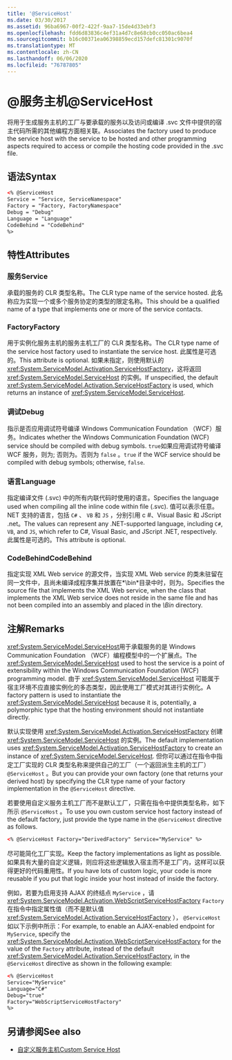 ```yaml
---
title: '@ServiceHost'
ms.date: 03/30/2017
ms.assetid: 96ba6967-00f2-422f-9aa7-15de4d33ebf3
ms.openlocfilehash: fdd6d83836c4ef31a4d7c8e68cb0cc050ac6bea4
ms.sourcegitcommit: b16c00371ea06398859ecd157defc81301c9070f
ms.translationtype: MT
ms.contentlocale: zh-CN
ms.lasthandoff: 06/06/2020
ms.locfileid: "76787805"
---
```

# <a name="servicehost"></a><span data-ttu-id="84357-101">\@服务主机</span><span class="sxs-lookup"><span data-stu-id="84357-101">\@ServiceHost</span></span>

<span data-ttu-id="84357-102">将用于生成服务主机的工厂与要承载的服务以及访问或编译 .svc 文件中提供的宿主代码所需的其他编程方面相关联。</span><span class="sxs-lookup"><span data-stu-id="84357-102">Associates the factory used to produce the service host with the service to be hosted and other programming aspects required to access or compile the hosting code provided in the .svc file.</span></span>

## <a name="syntax"></a><span data-ttu-id="84357-103">语法</span><span class="sxs-lookup"><span data-stu-id="84357-103">Syntax</span></span>

```xml
<% @ServiceHost
Service = "Service, ServiceNamespace"
Factory = "Factory, FactoryNamespace"
Debug = "Debug"
Language = "Language"
CodeBehind = "CodeBehind"
%>
```

## <a name="attributes"></a><span data-ttu-id="84357-104">特性</span><span class="sxs-lookup"><span data-stu-id="84357-104">Attributes</span></span>

### <a name="service"></a><span data-ttu-id="84357-105">服务</span><span class="sxs-lookup"><span data-stu-id="84357-105">Service</span></span>

<span data-ttu-id="84357-106">承载的服务的 CLR 类型名称。</span><span class="sxs-lookup"><span data-stu-id="84357-106">The CLR type name of the service hosted.</span></span> <span data-ttu-id="84357-107">此名称应为实现一个或多个服务协定的类型的限定名称。</span><span class="sxs-lookup"><span data-stu-id="84357-107">This should be a qualified name of a type that implements one or more of the service contacts.</span></span>

### <a name="factory"></a><span data-ttu-id="84357-108">Factory</span><span class="sxs-lookup"><span data-stu-id="84357-108">Factory</span></span>

<span data-ttu-id="84357-109">用于实例化服务主机的服务主机工厂的 CLR 类型名称。</span><span class="sxs-lookup"><span data-stu-id="84357-109">The CLR type name of the service host factory used to instantiate the service host.</span></span> <span data-ttu-id="84357-110">此属性是可选的。</span><span class="sxs-lookup"><span data-stu-id="84357-110">This attribute is optional.</span></span> <span data-ttu-id="84357-111">如果未指定，则使用默认的 <xref:System.ServiceModel.Activation.ServiceHostFactory>，这将返回 <xref:System.ServiceModel.ServiceHost> 的实例。</span><span class="sxs-lookup"><span data-stu-id="84357-111">If unspecified, the default <xref:System.ServiceModel.Activation.ServiceHostFactory> is used, which returns an instance of <xref:System.ServiceModel.ServiceHost>.</span></span>

### <a name="debug"></a><span data-ttu-id="84357-112">调试</span><span class="sxs-lookup"><span data-stu-id="84357-112">Debug</span></span>

<span data-ttu-id="84357-113">指示是否应用调试符号编译 Windows Communication Foundation （WCF）服务。</span><span class="sxs-lookup"><span data-stu-id="84357-113">Indicates whether the Windows Communication Foundation (WCF) service should be compiled with debug symbols.</span></span> <span data-ttu-id="84357-114">`true`如果应用调试符号编译 WCF 服务，则为; 否则为。否则为 `false` 。</span><span class="sxs-lookup"><span data-stu-id="84357-114">`true` if the WCF service should be compiled with debug symbols; otherwise, `false`.</span></span>

### <a name="language"></a><span data-ttu-id="84357-115">语言</span><span class="sxs-lookup"><span data-stu-id="84357-115">Language</span></span>

<span data-ttu-id="84357-116">指定编译文件 (.svc) 中的所有内联代码时使用的语言。</span><span class="sxs-lookup"><span data-stu-id="84357-116">Specifies the language used when compiling all the inline code within file (.svc).</span></span> <span data-ttu-id="84357-117">值可以表示任意。NET 支持的语言，包括 `C#` 、 `VB` 和 `JS` ，分别引用 c #、Visual Basic 和 JScript .net。</span><span class="sxs-lookup"><span data-stu-id="84357-117">The values can represent any .NET-supported language, including `C#`, `VB`, and `JS`, which refer to C#, Visual Basic, and JScript .NET, respectively.</span></span> <span data-ttu-id="84357-118">此属性是可选的。</span><span class="sxs-lookup"><span data-stu-id="84357-118">This attribute is optional.</span></span>

### <a name="codebehind"></a><span data-ttu-id="84357-119">CodeBehind</span><span class="sxs-lookup"><span data-stu-id="84357-119">CodeBehind</span></span>

<span data-ttu-id="84357-120">指定实现 XML Web service 的源文件，当实现 XML Web service 的类未驻留在同一文件中，且尚未编译成程序集并放置在*\bin*目录中时，则为。</span><span class="sxs-lookup"><span data-stu-id="84357-120">Specifies the source file that implements the XML Web service, when the class that implements the XML Web service does not reside in the same file and has not been compiled into an assembly and placed in the *\Bin* directory.</span></span>

## <a name="remarks"></a><span data-ttu-id="84357-121">注解</span><span class="sxs-lookup"><span data-stu-id="84357-121">Remarks</span></span>

<span data-ttu-id="84357-122"><xref:System.ServiceModel.ServiceHost>用于承载服务的是 Windows Communication Foundation （WCF）编程模型中的一个扩展点。</span><span class="sxs-lookup"><span data-stu-id="84357-122">The <xref:System.ServiceModel.ServiceHost> used to host the service is a point of extensibility within the Windows Communication Foundation (WCF) programming model.</span></span> <span data-ttu-id="84357-123">由于 <xref:System.ServiceModel.ServiceHost> 可能属于宿主环境不应直接实例化的多态类型，因此使用工厂模式对其进行实例化。</span><span class="sxs-lookup"><span data-stu-id="84357-123">A factory pattern is used to instantiate the <xref:System.ServiceModel.ServiceHost> because it is, potentially, a polymorphic type that the hosting environment should not instantiate directly.</span></span>

<span data-ttu-id="84357-124">默认实现使用 <xref:System.ServiceModel.Activation.ServiceHostFactory> 创建 <xref:System.ServiceModel.ServiceHost> 的实例。</span><span class="sxs-lookup"><span data-stu-id="84357-124">The default implementation uses <xref:System.ServiceModel.Activation.ServiceHostFactory> to create an instance of <xref:System.ServiceModel.ServiceHost>.</span></span> <span data-ttu-id="84357-125">但你可以通过在指令中指定工厂实现的 CLR 类型名称来提供自己的工厂（一个返回派生主机的工厂） `@ServiceHost` 。</span><span class="sxs-lookup"><span data-stu-id="84357-125">But you can provide your own factory (one that returns your derived host) by specifying the CLR type name of your factory implementation in the `@ServiceHost` directive.</span></span>

<span data-ttu-id="84357-126">若要使用自定义服务主机工厂而不是默认工厂，只需在指令中提供类型名称，如下所示 `@ServiceHost` 。</span><span class="sxs-lookup"><span data-stu-id="84357-126">To use you own custom service host factory instead of the default factory, just provide the type name in the `@ServiceHost` directive as follows.</span></span>

```xml
<% @ServiceHost Factory="DerivedFactory" Service="MyService" %>
```

<span data-ttu-id="84357-127">尽可能简化工厂实现。</span><span class="sxs-lookup"><span data-stu-id="84357-127">Keep the factory implementations as light as possible.</span></span> <span data-ttu-id="84357-128">如果具有大量的自定义逻辑，则应将这些逻辑放入宿主而不是工厂内，这样可以获得更好的代码重用性。</span><span class="sxs-lookup"><span data-stu-id="84357-128">If you have lots of custom logic, your code is more reusable if you put that logic inside your host instead of inside the factory.</span></span>

<span data-ttu-id="84357-129">例如，若要为启用支持 AJAX 的终结点 `MyService` ，请 <xref:System.ServiceModel.Activation.WebScriptServiceHostFactory> `Factory` 在指令中指定属性值（而不是默认值 <xref:System.ServiceModel.Activation.ServiceHostFactory> ）， `@ServiceHost` 如以下示例中所示：</span><span class="sxs-lookup"><span data-stu-id="84357-129">For example, to enable an AJAX-enabled endpoint for `MyService`, specify the <xref:System.ServiceModel.Activation.WebScriptServiceHostFactory> for the value of the `Factory` attribute, instead of the default <xref:System.ServiceModel.Activation.ServiceHostFactory>, in the `@ServiceHost` directive as shown in the following example:</span></span>

```xml
<% @ServiceHost
Service="MyService"
Language="C#"
Debug="true"
Factory="WebScriptServiceHostFactory"
%>
```

## <a name="see-also"></a><span data-ttu-id="84357-130">另请参阅</span><span class="sxs-lookup"><span data-stu-id="84357-130">See also</span></span>

- [<span data-ttu-id="84357-131">自定义服务主机</span><span class="sxs-lookup"><span data-stu-id="84357-131">Custom Service Host</span></span>](../../../wcf/samples/custom-service-host.md)
